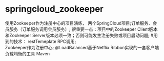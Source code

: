 # springcloud_zookeeper
使用Zookeeper作为注册中心的项目演练，
两个SpringCloud项目;订单服务、会员服务（订单服务调用会员服务）;
很重要一点：项目中的Zookeeper Client版本和Zookeeper Server版本必须一致；否则可能发生注册失败或项目启动问题; 
#用到的技术： 
restTemeplate RPC调用;  
Zookeeper作为注册中心; 
@LoadBalanced基于Netflix Ribbon实现的一套客户端负载均衡的工具 
Maven
